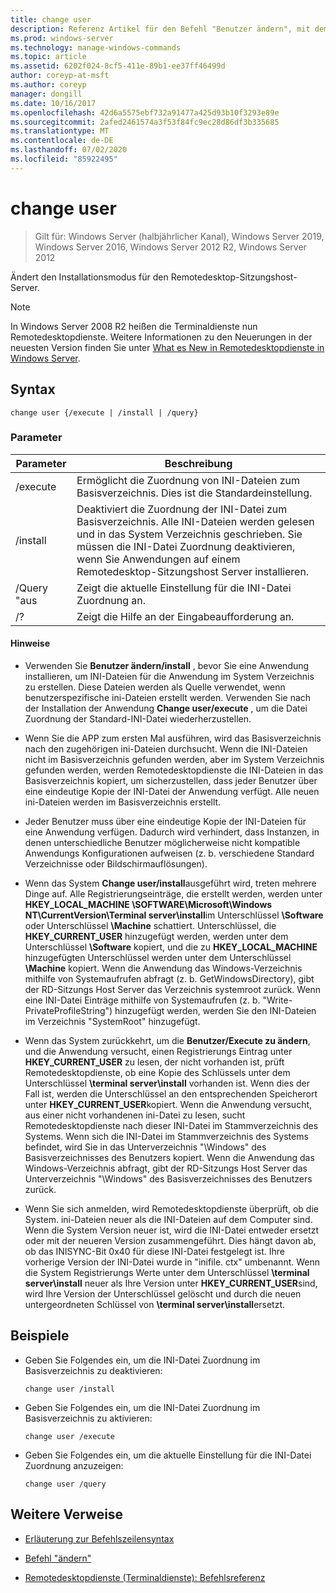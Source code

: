 ```yaml
---
title: change user
description: Referenz Artikel für den Befehl "Benutzer ändern", mit dem der Installationsmodus für den Remotedesktop-Sitzungshost Server geändert wird.
ms.prod: windows-server
ms.technology: manage-windows-commands
ms.topic: article
ms.assetid: 6202f024-8cf5-411e-89b1-ee37ff46499d
author: coreyp-at-msft
ms.author: coreyp
manager: dongill
ms.date: 10/16/2017
ms.openlocfilehash: 42d6a5575ebf732a91477a425d93b10f3293e89e
ms.sourcegitcommit: 2afed2461574a3f53f84fc9ec28d86df3b335685
ms.translationtype: MT
ms.contentlocale: de-DE
ms.lasthandoff: 07/02/2020
ms.locfileid: "85922495"
---
```

# <a name="change-user"></a>change user

> Gilt für: Windows Server (halbjährlicher Kanal), Windows Server 2019, Windows Server 2016, Windows Server 2012 R2, Windows Server 2012

Ändert den Installationsmodus für den Remotedesktop-Sitzungshost-Server.

> [!NOTE]
> In Windows Server 2008 R2 heißen die Terminaldienste nun Remotedesktopdienste. Weitere Informationen zu den Neuerungen in der neuesten Version finden Sie unter [What es New in Remotedesktopdienste in Windows Server](https://docs.microsoft.com/previous-versions/windows/it-pro/windows-server-2012-R2-and-2012/dn283323(v=ws.11)).

## <a name="syntax"></a>Syntax

```
change user {/execute | /install | /query}
```

### <a name="parameters"></a>Parameter

| Parameter | Beschreibung |
| --------- | ----------- |
| /execute | Ermöglicht die Zuordnung von INI-Dateien zum Basisverzeichnis. Dies ist die Standardeinstellung. |
| /install | Deaktiviert die Zuordnung der INI-Datei zum Basisverzeichnis. Alle INI-Dateien werden gelesen und in das System Verzeichnis geschrieben. Sie müssen die INI-Datei Zuordnung deaktivieren, wenn Sie Anwendungen auf einem Remotedesktop-Sitzungshost Server installieren. |
| /Query "aus | Zeigt die aktuelle Einstellung für die INI-Datei Zuordnung an. |
| /? | Zeigt die Hilfe an der Eingabeaufforderung an. |

#### <a name="remarks"></a>Hinweise

- Verwenden Sie **Benutzer ändern/install** , bevor Sie eine Anwendung installieren, um INI-Dateien für die Anwendung im System Verzeichnis zu erstellen. Diese Dateien werden als Quelle verwendet, wenn benutzerspezifische ini-Dateien erstellt werden. Verwenden Sie nach der Installation der Anwendung **Change user/execute** , um die Datei Zuordnung der Standard-INI-Datei wiederherzustellen.

- Wenn Sie die APP zum ersten Mal ausführen, wird das Basisverzeichnis nach den zugehörigen ini-Dateien durchsucht. Wenn die INI-Dateien nicht im Basisverzeichnis gefunden werden, aber im System Verzeichnis gefunden werden, werden Remotedesktopdienste die INI-Dateien in das Basisverzeichnis kopiert, um sicherzustellen, dass jeder Benutzer über eine eindeutige Kopie der INI-Datei der Anwendung verfügt. Alle neuen ini-Dateien werden im Basisverzeichnis erstellt.

- Jeder Benutzer muss über eine eindeutige Kopie der INI-Dateien für eine Anwendung verfügen. Dadurch wird verhindert, dass Instanzen, in denen unterschiedliche Benutzer möglicherweise nicht kompatible Anwendungs Konfigurationen aufweisen (z. b. verschiedene Standard Verzeichnisse oder Bildschirmauflösungen).

- Wenn das System **Change user/install**ausgeführt wird, treten mehrere Dinge auf. Alle Registrierungseinträge, die erstellt werden, werden unter **HKEY_LOCAL_MACHINE \SOFTWARE\Microsoft\Windows NT\CurrentVersion\Terminal server\install**im Unterschlüssel **\Software** oder Unterschlüssel **\Machine** schattiert. Unterschlüssel, die **HKEY_CURRENT_USER** hinzugefügt werden, werden unter dem Unterschlüssel **\Software** kopiert, und die zu **HKEY_LOCAL_MACHINE** hinzugefügten Unterschlüssel werden unter dem Unterschlüssel **\Machine** kopiert. Wenn die Anwendung das Windows-Verzeichnis mithilfe von Systemaufrufen abfragt (z. b. GetWindowsDirectory), gibt der RD-Sitzungs Host Server das Verzeichnis systemroot zurück. Wenn eine INI-Datei Einträge mithilfe von Systemaufrufen (z. b. "Write-PrivateProfileString") hinzugefügt werden, werden Sie den INI-Dateien im Verzeichnis "SystemRoot" hinzugefügt.

- Wenn das System zurückkehrt, um die **Benutzer/Execute zu ändern**, und die Anwendung versucht, einen Registrierungs Eintrag unter **HKEY_CURRENT_USER** zu lesen, der nicht vorhanden ist, prüft Remotedesktopdienste, ob eine Kopie des Schlüssels unter dem Unterschlüssel **\terminal server\install** vorhanden ist. Wenn dies der Fall ist, werden die Unterschlüssel an den entsprechenden Speicherort unter **HKEY_CURRENT_USER**kopiert. Wenn die Anwendung versucht, aus einer nicht vorhandenen ini-Datei zu lesen, sucht Remotedesktopdienste nach dieser INI-Datei im Stammverzeichnis des Systems. Wenn sich die INI-Datei im Stammverzeichnis des Systems befindet, wird Sie in das Unterverzeichnis "\Windows" des Basisverzeichnisses des Benutzers kopiert. Wenn die Anwendung das Windows-Verzeichnis abfragt, gibt der RD-Sitzungs Host Server das Unterverzeichnis "\Windows" des Basisverzeichnisses des Benutzers zurück.

- Wenn Sie sich anmelden, wird Remotedesktopdienste überprüft, ob die System. ini-Dateien neuer als die INI-Dateien auf dem Computer sind. Wenn die System Version neuer ist, wird die INI-Datei entweder ersetzt oder mit der neueren Version zusammengeführt. Dies hängt davon ab, ob das INISYNC-Bit 0x40 für diese INI-Datei festgelegt ist. Ihre vorherige Version der INI-Datei wurde in "inifile. ctx" umbenannt. Wenn die System Registrierungs Werte unter dem Unterschlüssel **\terminal server\install** neuer als Ihre Version unter **HKEY_CURRENT_USER**sind, wird Ihre Version der Unterschlüssel gelöscht und durch die neuen untergeordneten Schlüssel von **\terminal server\install**ersetzt.

## <a name="examples"></a>Beispiele

- Geben Sie Folgendes ein, um die INI-Datei Zuordnung im Basisverzeichnis zu deaktivieren:

  ```
  change user /install
  ```

- Geben Sie Folgendes ein, um die INI-Datei Zuordnung im Basisverzeichnis zu aktivieren:

  ```
  change user /execute
  ```

- Geben Sie Folgendes ein, um die aktuelle Einstellung für die INI-Datei Zuordnung anzuzeigen:

  ```
  change user /query
  ```

## <a name="additional-references"></a>Weitere Verweise

- [Erläuterung zur Befehlszeilensyntax](command-line-syntax-key.md)

- [Befehl "ändern"](change.md)

- [Remotedesktopdienste (Terminaldienste): Befehlsreferenz](remote-desktop-services-terminal-services-command-reference.md)
